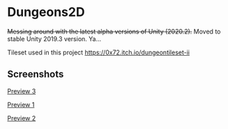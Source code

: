 # Dungeons2D
~~Messing around with the latest alpha versions of Unity (2020.2).~~
Moved to stable Unity 2019.3 version. Ya...

Tileset used in this project https://0x72.itch.io/dungeontileset-ii

## Screenshots
[Preview 3](https://prnt.sc/srz0le "Preview 3")

[Preview 1](https://prnt.sc/srbju9 "Preview 1")

[Preview 2](https://prnt.sc/srblr6)
